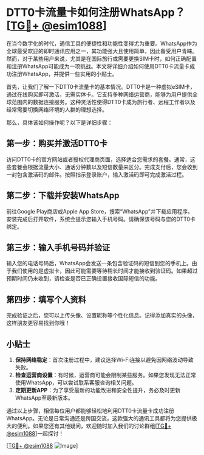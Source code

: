 # DTT0卡流量卡如何注册WhatsApp？[[TG💪+ @esim1088](https://t.me/s/esim1088)]

在当今数字化的时代，通信工具的便捷性和功能性变得尤为重要。WhatsApp作为全球最受欢迎的即时通讯应用之一，其功能强大且使用简单，因此备受用户青睐。然而，对于某些用户来说，尤其是在国际旅行或需要更换SIM卡时，如何正确配置和注册WhatsApp可能成为一项挑战。本文将详细介绍如何使用DTT0卡流量卡成功注册WhatsApp，并提供一些实用的小贴士。

首先，让我们了解一下DTT0卡流量卡的基本情况。DTT0卡是一种虚拟eSIM卡，通过在线购买即可激活，无需实体卡。它支持多种网络运营商，能够为用户提供全球范围内的数据连接服务。这种灵活性使得DTT0卡成为旅行者、远程工作者以及经常需要切换网络环境的人群的理想选择。

那么，具体该如何操作呢？以下是详细步骤：

## 第一步：购买并激活DTT0卡

访问DTT0卡的官方网站或者授权代理商页面，选择适合您需求的套餐。通常，这些套餐会根据流量大小、通话分钟数以及短信数量来区分。完成支付后，您会收到一封包含激活码的邮件。按照指示登录账户，输入激活码即可完成激活过程。

## 第二步：下载并安装WhatsApp

前往Google Play商店或Apple App Store，搜索“WhatsApp”并下载应用程序。安装完成后打开软件，系统会提示您输入手机号码。请确保该号码与您的DTT0卡绑定。

## 第三步：输入手机号码并验证

输入您的电话号码后，WhatsApp会发送一条包含验证码的短信到您的手机上。由于我们使用的是虚拟卡，因此可能需要等待稍长时间才能接收到验证码。如果超过预期时间仍未收到，请检查是否已正确设置接收国际短信的功能。

## 第四步：填写个人资料

完成验证之后，您可以上传头像、设置昵称等个性化信息。记得添加真实的头像，这样朋友更容易找到你哦！

## 小贴士

1. **保持网络稳定**：首次注册过程中，建议选择Wi-Fi连接以避免因网络波动导致失败。
2. **检查运营商设置**：有时候，运营商可能会限制某些服务。如果您发现无法正常使用WhatsApp，可以尝试联系客服咨询相关问题。
3. **定期更新APP**：为了享受最新的功能改进和安全性提升，务必及时更新WhatsApp至最新版本。

通过以上步骤，相信每位用户都能够轻松地利用DTT0卡流量卡成功注册WhatsApp。无论是日常沟通还是跨国交流，这款强大的通讯工具都将为您提供极大的便利。如果您还有其他疑问，欢迎随时加入我们的讨论群组[[TG💪+ @esim1088](https://t.me/s/esim1088)]一起探讨！

[[TG💪+ @esim1088](https://t.me/s/esim1088) ![Image](https://i.postimg.cc/4NQfJmqS/Snipaste-2025-05-13-00-14-12.png)]
